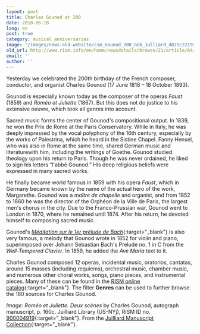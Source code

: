 ```yaml
---
layout: post
title: Charles Gounod at 200
date: 2018-06-18
lang: en
post: true
category: musical_anniversaries
image: "/images/news-old-website/csm_Gounod_200_Geb_Julliard_d875c22195.png"
old_url: http://www.rism.info/en/home/newsdetails/browse/21/article/64/charles-gounod-at-200.html
email: ''
author: ''
---
```


Yesterday we celebrated the 200th birthday of the French composer, conductor, and organist Charles Gounod (17 June 1818 – 18 October 1893).

Gounod is especially known today as the composer of the operas _Faust_ (1859) and _Roméo et Juliette_ (1867). But this does not do justice to his extensive oeuvre, which took all genres into account.

Sacred music forms the center of Gounod's compositional output. In 1839, he won the Prix de Rome at the Paris Conservatory. While in Italy, he was deeply impressed by the vocal polyphony of the 16th century, especially by the works of Palestrina, which he heard in the Sistine Chapel. Fanny Hensel, who was also in Rome at the same time, shared German music and literaturewith him, including the writings of Goethe. Gounod studied theology upon his return to Paris. Though he was never ordained, he liked to sign his letters “l'abbé Gounod.” His deep religious beliefs were expressed in many sacred works.

He finally became world famous in 1859 with his opera _Faust_, which in Germany became known by the name of the actual hero of the work, Margarethe. Gounod was a _maître de chapelle_ and organist, and from 1852 to 1860 he was the director of the Orphéon de la Ville de Paris, the largest men's chorus in the city. Due to the Franco-Prussian war, Gounod went to London in 1870, where he remained until 1874. After his return, he devoted himself to composing sacred music.

Gounod's [_Méditation sur le 1er prélude de Bach_](https://opac.rism.info/search?id=455032074&Language=en){:target="_blank"} is also very famous, a melody that Gounod wrote in 1852 for violin and piano, superimposed over Johann Sebastian Bach's Prelude no. 1 in C from the _Well-Tempered Clavier_. In 1859, he added the _Ave Maria_ text to it.

Charles Gounod composed 12 operas, incidental music, oratorios, cantatas, around 15 masses (including requiems), orchestral music, chamber music, and numerous other choral works, songs, piano pieces, and instrumental pieces. Many of these can be found in the [RISM online catalog](https://opac.rism.info/search?View=rism&author=Gounod+Charles-Francois&Language=en){:target="_blank"}. The filter **Genres** can be used to further browse the 180 sources for Charles Gounod.

_Image_: _Roméo et Juliette. Deux scènes_ by Charles Gounod, autograph manuscript, p. 160c. Juilliard Library (US-NYj), RISM ID no. [900004919](https://opac.rism.info/search?id=900004919&Language=en){:target="_blank"}. From the [Juilliard Manuscript Collection](http://juilliardmanuscriptcollection.org/manuscript/romeo-et-juliette/){:target="_blank"}.

